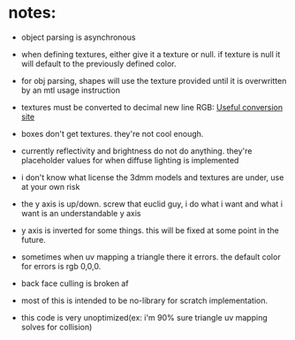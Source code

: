 # notes:

- object parsing is asynchronous

- when defining textures, either give it a texture or null. if texture is null it will default to the previously defined color.

- for obj parsing, shapes will use the texture provided until it is overwritten by an mtl usage instruction

- textures must be converted to decimal new line RGB: [Useful conversion site](https://xeltalliv.github.io/ScratchTools/Img2list/#dn1)

- boxes don't get textures. they're not cool enough.

- currently reflectivity and brightness do not do anything. they're placeholder values for when diffuse lighting is implemented

- i don't know what license the 3dmm models and textures are under, use at your own risk

- the y axis is up/down. screw that euclid guy, i do what i want and what i want is an understandable y axis

- y axis is inverted for some things. this will be fixed at some point in the future.

- sometimes when uv mapping a triangle there it errors. the default color for errors is rgb 0,0,0.

- back face culling is broken af

- most of this is intended to be no-library for scratch implementation.

- this code is very unoptimized(ex: i'm 90% sure triangle uv mapping solves for collision)